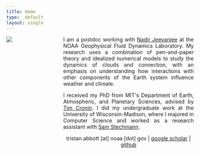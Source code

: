 ```yaml
---
title: Home
type: _default
layout: single
---
```


<div style="display: flex">
<div style="float: left; margin-right: 30px; width: 26%">
<img src="/img/thabbott.jpg">
</div>

<div style="margin: auto; margin-top: 0; width: 74%">
<p style="margin-top: 0; text-align: justify">I am a postdoc working with <a href="http://nadirjeevanjee.com/">Nadir Jeevanjee</a> at the NOAA Geophysical Fluid Dynamics Laboratory. My research uses a combination of pen-and-paper theory and idealized numerical models to study the dynamics of clouds and convection, with an emphasis on understanding how interactions with other components of the Earth system influence weather and climate.</p>
<p style="text-align: justify">I received my PhD from MIT's Department of Earth, Atmospheric, and Planetary Sciences, advised by <a href="http://web.mit.edu/~twcronin/www/">Tim Cronin</a>. I did my undergraduate work at the University of Wisconsin-Madison, where I majored in Computer Science and worked as a research assistant with <a href="https://www.math.wisc.edu/~stechmann/">Sam Stechmann</a>.</p>
<p style="text-align: center">tristan.abbott [at] noaa [dot] gov | <a href="https://scholar.google.com/citations?user=gmW4GMQAAAAJ">google scholar</a> | <a href="https://github.com/thabbott">github</a></p>
</div>
</div>
